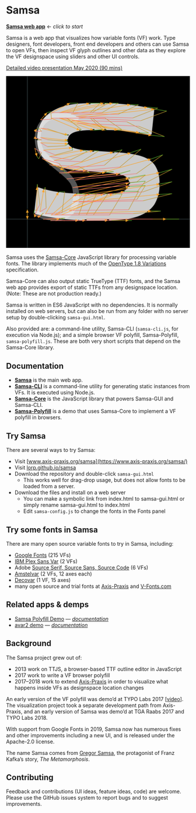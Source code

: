# Samsa

[**Samsa web app**](https://lorp.github.io/samsa/src/samsa-gui.html) ← _click to start_

Samsa is a web app that visualizes how variable fonts (VF) work. Type designers, font developers, front end developers and others can use Samsa to open VFs, then inspect VF glyph outlines and other data as they explore the VF designspace using sliders and other UI controls.

[Detailed video presentation May 2020 (90 mins)](https://www.youtube.com/watch?v=T75bZ7ooiFQ)

![Mutator](screenshots/20191119%20Mutator%20S.png?raw=true)

Samsa uses the [Samsa-Core](https://github.com/Lorp/samsa-core) JavaScript library for processing variable fonts. The library implements much of the [OpenType 1.8 Variations](https://docs.microsoft.com/en-us/typography/opentype/spec/otvaroverview) specification.

Samsa-Core can also output static TrueType (TTF) fonts, and the Samsa web app provides export of static TTFs from any designspace location. (Note: These are not production ready.)

Samsa is written in ES6 JavaScript with no dependencies. It is normally installed on web servers, but can also be run from any folder with no server setup by double-clicking `samsa-gui.html`.

Also provided are: a command-line utility, Samsa-CLI (`samsa-cli.js`, for execution via Node.js); and a simple browser VF polyfill, Samsa-Polyfill, `samsa-polyfill.js`. These are both very short scripts that depend on the Samsa-Core library.

## Documentation

* [**Samsa**](docs/samsa-gui.md) is the main web app.
* [**Samsa-CLI**](docs/samsa-cli.md) is a command-line utility for generating static instances from VFs. It is executed using Node.js.
* [**Samsa-Core**](docs/samsa-core.md) is the JavaScript library that powers Samsa-GUI and Samsa-CLI.
* [**Samsa-Polyfill**](docs/samsa-polyfill.md) is a demo that uses Samsa-Core to implement a VF polyfill in browsers.

## Try Samsa

There are several ways to try Samsa:

* Visit [www.axis-praxis.org/samsa](https://www.axis-praxis.org/samsa/)
* Visit [lorp.github.io/samsa](https://lorp.github.io/samsa/src/samsa-gui.html)
* Download the repository and double-click `samsa-gui.html`
	* This works well for drag-drop usage, but does not allow fonts to be loaded from a server.
* Download the files and install on a web server
	* You can make a symbolic link from index.html to samsa-gui.html or simply rename samsa-gui.html to index.html
	* Edit `samsa-config.js` to change the fonts in the Fonts panel
	
## Try some fonts in Samsa

There are many open source variable fonts to try in Samsa, including:
* [Google Fonts](https://fonts.google.com/?vfonly=true) (215 VFs)
* [IBM Plex Sans Var](https://github.com/IBM/plex/tree/master/IBM-Plex-Sans-Variable) (2 VFs)
* Adobe [Source Serif, Source Sans, Source Code](https://github.com/adobe-fonts) (6 VFs)
* [Amstelvar](https://github.com/TypeNetwork/Amstelvar/) (2 VFs, 12 axes each)
* [Decovar](https://github.com/TypeNetwork/Decovar/) (1 VF, 15 axes)
* many open source and trial fonts at [Axis-Praxis](https://www.axis-praxis.org) and [V-Fonts.com](https://v-fonts.com/)

## Related apps & demps

* [Samsa Polyfill Demo](https://lorp.github.io/samsa/src/samsa-polyfill.html) — [_documentation_](docs/samsa-polyfill.md)
* [avar2 demo](https://lorp.github.io/samsa/src/samsa-avar2.html) — [_documentation_](docs/samsa-avar2.md)

## Background

The Samsa project grew out of:

* 2013 work on TTJS, a browser-based TTF outline editor in JavaScript
* 2017 work to write a VF browser polyfill
* 2017–2018 work to extend [Axis-Praxis](https://www.axis-praxis.org) in order to visualize what happens inside VFs as designspace location changes

An early version of the VF polyfill was demo’d at TYPO Labs 2017 [[video](https://www.youtube.com/watch?v=16QIZrRxafY&t=45m16s)]. The visualization project took a separate development path from Axis-Praxis, and an early version of Samsa was demo’d at TGA Raabs 2017 and TYPO Labs 2018.

With support from Google Fonts in 2019, Samsa now has numerous fixes and other improvements including a new UI, and is released under the Apache-2.0 license.

The name Samsa comes from [Gregor Samsa](https://en.wikipedia.org/wiki/The_Metamorphosis#Gregor_Samsa), the protagonist of Franz Kafka’s story, *The Metamorphosis*.

	
## Contributing

Feedback and contributions (UI ideas, feature ideas, code) are welcome. Please use the GitHub issues system to report bugs and to suggest improvements.
